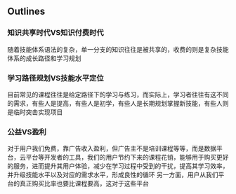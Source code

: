 ## Outlines

### 知识共享时代VS知识付费时代
随着技能体系语法的复杂，单一分支的知识往往是被共享的，收费的则是复杂技能体系的成长路径和学习规划

### 学习路径规划VS技能水平定位
目前常见的课程往往是给定路径下的学习与练习，而实际上，学习者往往有这不同的需求，有些人是提高，有些人是初学，有些人是长期规划掌握新技能，有些人则是临时突击实现项目

### 公益VS盈利
对于用户我们免费，靠广告收入盈利，但广告主不是培训课程等等，而是数据平台，云平台等开发者的工具，我们的用户节约下来的课程花销，能够用于购买更好的服务，进而提升其用户体验，减少在学习过程中受到的干扰，提高其学习效率，并升级技能水平以及对应的需求水平，形成良性的循环
另一方面，用户从我们平台的真正购买比率也要比课程要高，这对于这些平台

